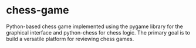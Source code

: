# chess-game

Python-based chess game implemented using the pygame library for the graphical interface and python-chess for chess logic. The primary goal is to build a versatile platform for reviewing chess games.

